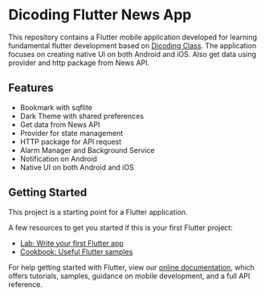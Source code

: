 # Dicoding Flutter News App

This repository contains a Flutter mobile application developed for learning fundamental flutter development based on [Dicoding Class](https://www.dicoding.com/academies/195). The application focuses on creating native UI on both Android and iOS. Also get data using provider and http package from News API.

## Features
- Bookmark with sqflite
- Dark Theme with shared preferences
- Get data from News API
- Provider for state management
- HTTP package for API request
- Alarm Manager and Background Service 
- Notification on Android
- Native UI on both Android and iOS

## Getting Started

This project is a starting point for a Flutter application.

A few resources to get you started if this is your first Flutter project:

- [Lab: Write your first Flutter app](https://flutter.dev/docs/get-started/codelab)
- [Cookbook: Useful Flutter samples](https://flutter.dev/docs/cookbook)

For help getting started with Flutter, view our
[online documentation](https://flutter.dev/docs), which offers tutorials,
samples, guidance on mobile development, and a full API reference.
